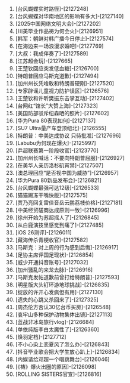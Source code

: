 
1. [台风蝴蝶实时路径]-[2127248]
1. [台风蝴蝶对华南地区的影响有多大]-[2127140]
1. [2025中国网络文明大会]-[2127202]
1. [川美毕业作品祷为何会火]-[2126951]
1. [韩军：朝鲜对韩广播今日停止]-[2127574]
1. [在海边来一场浪漫求婚吧]-[2127769]
1. [大叔：我成伴奏了]-[2127589]
1. [江苏超会玩]-[2127665]
1. [王楚钦回应突发低血糖]-[2126700]
1. [特朗普回应马斯克道歉]-[2127494]
1. [加州州长凭啥敢和特朗普硬刚]-[2127520]
1. [专家辟谣儿童视力防护误区]-[2126576]
1. [王楚钦和许昕樊振东击掌互动]-[2127402]
1. [台网红“馆长”大赞上海]-[2127323]
1. [美国防部驳斥纽森晒的照片]-[2127602]
1. [华为Pura 80表现如何]-[2127137]
1. [SU7 Ultra量产车登顶纽北]-[2126555]
1. [特朗普：中美达成协议 只待批准]-[2127696]
1. [Labubu为何现在爆火]-[2125997]
1. [乒超联赛第一阶段收官]-[2123770]
1. [加州州长喊话：不要向特朗普屈服]-[2126927]
1. [在美华人亲历洛杉矶宵禁]-[2127507]
1. [澳总理回应“是否视中国为威胁”]-[2126957]
1. [华为Pura 80新品发布会]-[2126821]
1. [台风蝴蝶最强可达12级]-[2126533]
1. [猫猫踢冻干嘴快版]-[2127575]
1. [贾乃亮回复雷佳音岳云鹏荔枝价格]-[2127181]
1. [中美经贸磋商达成原则一致]-[2126996]
1. [徐州开始为苏超摇人了]-[2126845]
1. [从白鹿演技里感觉到痛了]-[2127485]
1. [iOS 26测评]-[2126011]
1. [藏海传杀青梗收官]-[2127582]
1. [马斯克：对上周的行为感到后悔]-[2126917]
1. [足协主席评国足现状]-[2126854]
1. [威少开通抖音账号]-[2127032]
1. [加州骚乱的来龙去脉]-[2126916]
1. [马斯克发帖道歉前曾打给特朗普]-[2127593]
1. [明星版大头钉环游地球挑战]-[2126835]
1. [绽放的许开心发疯但有用]-[2127130]
1. [遗失的心跳又杀回来了]-[2127325]
1. [周杰伦方否认30亿台币买房]-[2126548]
1. [哀牢山多种保护动物集体出镜]-[2127113]
1. [蓝战非冰岛旅行vlog]-[2126684]
1. [单依纯版李白太魔性了]-[2126360]
1. [焕羽定档]-[2127712]
1. [不小心染上恋夏风了怎么办]-[2126843]
1. [抖音毕业歌会把大学生放心趴上]-[2126834]
1. [内娱请给邓超一个唱跳舞台]-[2126046]
1. [《祷》爆火出圈的原因]-[2126098]
1. [ROLLING SISTERS官宣]-[2126816]